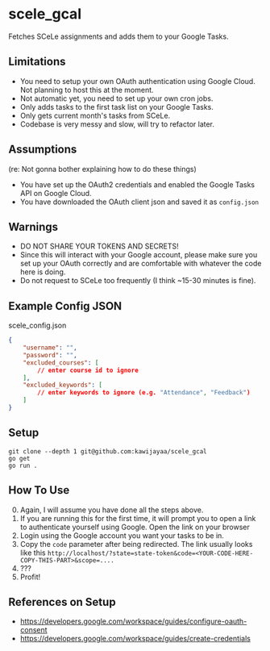 # scele_gcal

Fetches SCeLe assignments and adds them to your Google Tasks.

## Limitations

- You need to setup your own OAuth authentication using Google Cloud. Not planning to host this at the moment.
- Not automatic yet, you need to set up your own cron jobs.
- Only adds tasks to the first task list on your Google Tasks.
- Only gets current month's tasks from SCeLe.
- Codebase is very messy and slow, will try to refactor later.

## Assumptions 

(re: Not gonna bother explaining how to do these things)
- You have set up the OAuth2 credentials and enabled the Google Tasks API on Google Cloud.
- You have downloaded the OAuth client json and saved it as `config.json`

## Warnings

- DO NOT SHARE YOUR TOKENS AND SECRETS!
- Since this will interact with your Google account, please make sure you set up your OAuth correctly and are comfortable with whatever the code here is doing.
- Do not request to SCeLe too frequently (I think ~15-30 minutes is fine).

## Example Config JSON

scele_config.json

```json
{
    "username": "",
    "password": "",
    "excluded_courses": [
        // enter course id to ignore
    ],
    "excluded_keywords": [
        // enter keywords to ignore (e.g. "Attendance", "Feedback")
    ]
}
```

## Setup

```
git clone --depth 1 git@github.com:kawijayaa/scele_gcal
go get
go run .
```

## How To Use

0. Again, I will assume you have done all the steps above.
1. If you are running this for the first time, it will prompt you to open a link to authenticate yourself using Google. Open the link on your browser
2. Login using the Google account you want your tasks to be in.
3. Copy the `code` parameter after being redirected. The link usually looks like this `http://localhost/?state=state-token&code=<YOUR-CODE-HERE-COPY-THIS-PART>&scope=....`
4. ???
5. Profit!

## References on Setup

- https://developers.google.com/workspace/guides/configure-oauth-consent
- https://developers.google.com/workspace/guides/create-credentials
